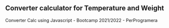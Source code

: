 ## Converter calculator for Temperature and Weight
Converter Calc using Javascript - Bootcamp 2021/2022 - PerProgramera